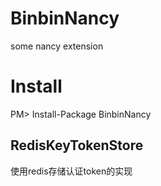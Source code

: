 # BinbinNancy
some nancy extension
# Install
PM> Install-Package BinbinNancy
## RedisKeyTokenStore 
使用redis存储认证token的实现
